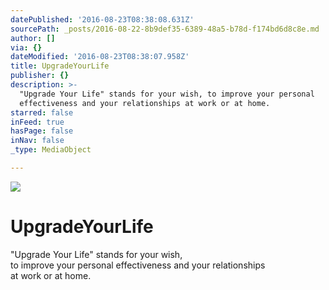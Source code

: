 ```yaml
---
datePublished: '2016-08-23T08:38:08.631Z'
sourcePath: _posts/2016-08-22-8b9def35-6389-48a5-b78d-f174bd6d8c8e.md
author: []
via: {}
dateModified: '2016-08-23T08:38:07.958Z'
title: UpgradeYourLife
publisher: {}
description: >-
  "Upgrade Your Life" stands for your wish, to improve your personal
  effectiveness and your relationships at work or at home.
starred: false
inFeed: true
hasPage: false
inNav: false
_type: MediaObject

---
```

![](https://the-grid-user-content.s3-us-west-2.amazonaws.com/d4aa51ce-4174-4282-b0ec-005ef725fd5f.jpg)

# UpgradeYourLife

"Upgrade Your Life" stands for your wish,  
to improve your personal effectiveness and your relationships  
at work or at home.